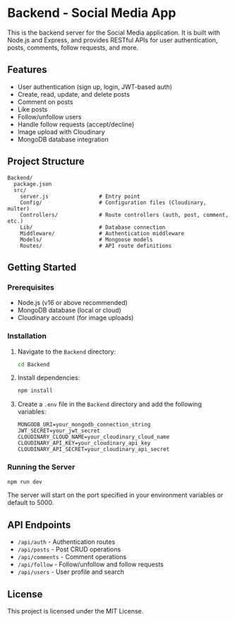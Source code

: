 # Backend - Social Media App

This is the backend server for the Social Media application. It is built with Node.js and Express, and provides RESTful APIs for user authentication, posts, comments, follow requests, and more.

## Features
- User authentication (sign up, login, JWT-based auth)
- Create, read, update, and delete posts
- Comment on posts
- Like posts
- Follow/unfollow users
- Handle follow requests (accept/decline)
- Image upload with Cloudinary
- MongoDB database integration

## Project Structure
```
Backend/
  package.json
  src/
    server.js                # Entry point
    Config/                  # Configuration files (Cloudinary, multer)
    Controllers/             # Route controllers (auth, post, comment, etc.)
    Lib/                     # Database connection
    Middleware/              # Authentication middleware
    Models/                  # Mongoose models
    Routes/                  # API route definitions
```

## Getting Started

### Prerequisites
- Node.js (v16 or above recommended)
- MongoDB database (local or cloud)
- Cloudinary account (for image uploads)

### Installation
1. Navigate to the `Backend` directory:
   ```sh
   cd Backend
   ```
2. Install dependencies:
   ```sh
   npm install
   ```
3. Create a `.env` file in the `Backend` directory and add the following variables:
   ```env
   MONGODB_URI=your_mongodb_connection_string
   JWT_SECRET=your_jwt_secret
   CLOUDINARY_CLOUD_NAME=your_cloudinary_cloud_name
   CLOUDINARY_API_KEY=your_cloudinary_api_key
   CLOUDINARY_API_SECRET=your_cloudinary_api_secret
   ```

### Running the Server
```sh
npm run dev
```
The server will start on the port specified in your environment variables or default to 5000.

## API Endpoints
- `/api/auth` - Authentication routes
- `/api/posts` - Post CRUD operations
- `/api/comments` - Comment operations
- `/api/follow` - Follow/unfollow and follow requests
- `/api/users` - User profile and search

## License
This project is licensed under the MIT License.
